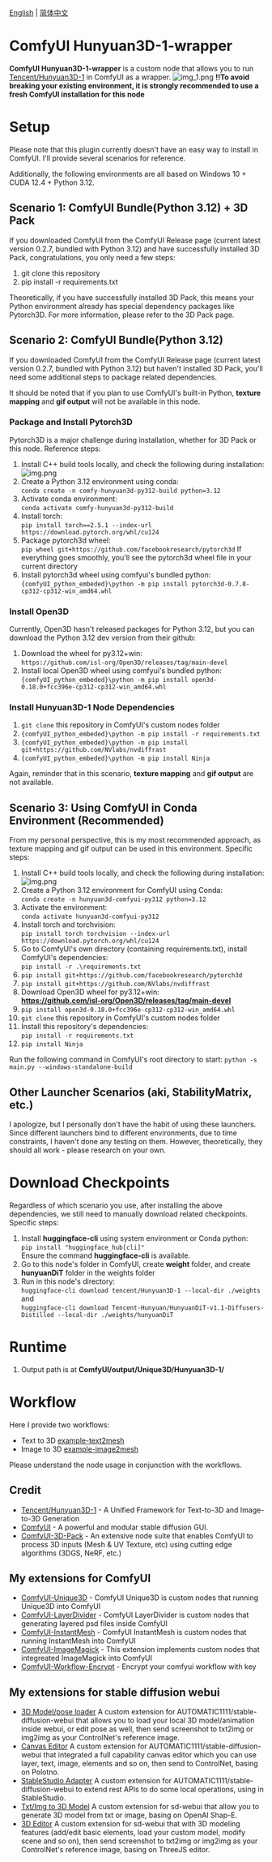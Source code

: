[English](README.md) | [简体中文](README_zh_CN.md)
# ComfyUI Hunyuan3D-1-wrapper

**ComfyUI Hunyuan3D-1-wrapper** is a custom node that allows you to run [Tencent/Hunyuan3D-1](https://github.com/Tencent/Hunyuan3D-1) in ComfyUI as a wrapper.
![img_1.png](img_1.png)
**!!To avoid breaking your existing environment, it is strongly recommended to use a fresh ComfyUI installation for this node**

# Setup
Please note that this plugin currently doesn't have an easy way to install in ComfyUI. I'll provide several scenarios for reference.

Additionally, the following environments are all based on Windows 10 + CUDA 12.4 + Python 3.12.

## Scenario 1: ComfyUI Bundle(Python 3.12) + 3D Pack
If you downloaded ComfyUI from the ComfyUI Release page (current latest version 0.2.7, bundled with Python 3.12) and have successfully installed 3D Pack, congratulations, you only need a few steps:
1. git clone this repository
2. pip install -r requirements.txt

Theoretically, if you have successfully installed 3D Pack, this means your Python environment already has special dependency packages like Pytorch3D. For more information, please refer to the 3D Pack page.

## Scenario 2: ComfyUI Bundle(Python 3.12)
If you downloaded ComfyUI from the ComfyUI Release page (current latest version 0.2.7, bundled with Python 3.12) but haven't installed 3D Pack, you'll need some additional steps to package related dependencies.

It should be noted that if you plan to use ComfyUI's built-in Python, **texture mapping** and **gif output** will not be available in this node.

### Package and Install Pytorch3D
Pytorch3D is a major challenge during installation, whether for 3D Pack or this node. Reference steps:
1. Install C++ build tools locally, and check the following during installation: ![img.png](img.png)
2. Create a Python 3.12 environment using conda:  
`conda create -n comfy-hunyuan3d-py312-build python=3.12`
3. Activate conda environment:  
`conda activate comfy-hunyuan3d-py312-build`
4. Install torch:  
`pip install torch==2.5.1 --index-url https://download.pytorch.org/whl/cu124`
5. Package pytorch3d wheel:  
`pip wheel git+https://github.com/facebookresearch/pytorch3d`
If everything goes smoothly, you'll see the pytorch3d wheel file in your current directory
6. Install pytorch3d wheel using comfyui's bundled python:  
`{comfyUI_python_embeded}\python -m pip install pytorch3d-0.7.8-cp312-cp312-win_amd64.whl`

### Install Open3D
Currently, Open3D hasn't released packages for Python 3.12, but you can download the Python 3.12 dev version from their github:
1. Download the wheel for py3.12+win:  
`https://github.com/isl-org/Open3D/releases/tag/main-devel`
2. Install local Open3D wheel using comfyui's bundled python:  
`{comfyUI_python_embeded}\python -m pip install open3d-0.18.0+fcc396e-cp312-cp312-win_amd64.whl`

### Install Hunyuan3D-1 Node Dependencies
1. `git clone` this repository in ComfyUI's custom nodes folder
2. `{comfyUI_python_embeded}\python -m pip install -r requirements.txt`
3. `{comfyUI_python_embeded}\python -m pip install git+https://github.com/NVlabs/nvdiffrast`
4. `{comfyUI_python_embeded}\python -m pip install Ninja`

Again, reminder that in this scenario, **texture mapping** and **gif output** are not available.

## Scenario 3: Using ComfyUI in Conda Environment (Recommended)
From my personal perspective, this is my most recommended approach, as texture mapping and gif output can be used in this environment. Specific steps:
1. Install C++ build tools locally, and check the following during installation: ![img.png](img.png)
2. Create a Python 3.12 environment for ComfyUI using Conda:  
`conda create -n hunyuan3d-comfyui-py312 python=3.12`
3. Activate the environment:  
`conda activate hunyuan3d-comfyui-py312`
4. Install torch and torchvision:  
`pip install torch torchvision --index-url https://download.pytorch.org/whl/cu124`
5. Go to ComfyUI's own directory (containing requirements.txt), install ComfyUI's dependencies:  
`pip install -r .\requirements.txt`
6. `pip install git+https://github.com/facebookresearch/pytorch3d`
7. `pip install git+https://github.com/NVlabs/nvdiffrast`
8. Download Open3D wheel for py3.12+win:  
**https://github.com/isl-org/Open3D/releases/tag/main-devel**
9. `pip install open3d-0.18.0+fcc396e-cp312-cp312-win_amd64.whl`
10. `git clone` this repository in ComfyUI's custom nodes folder
11. Install this repository's dependencies:  
`pip install -r requirements.txt`
12. `pip install Ninja`

Run the following command in ComfyUI's root directory to start:
`python -s main.py --windows-standalone-build`

## Other Launcher Scenarios (aki, StabilityMatrix, etc.)
I apologize, but I personally don't have the habit of using these launchers. Since different launchers bind to different environments, due to time constraints, I haven't done any testing on them. However, theoretically, they should all work - please research on your own.

# Download Checkpoints
Regardless of which scenario you use, after installing the above dependencies, we still need to manually download related checkpoints. Specific steps:
1. Install **huggingface-cli** using system environment or Conda python:  
`pip install "huggingface_hub[cli]"`  
Ensure the command **huggingface-cli** is available.
2. Go to this node's folder in ComfyUI, create **weight** folder, and create **hunyuanDiT** folder in the weights folder
3. Run in this node's directory:  
`huggingface-cli download tencent/Hunyuan3D-1 --local-dir ./weights`  
and  
`huggingface-cli download Tencent-Hunyuan/HunyuanDiT-v1.1-Diffusers-Distilled --local-dir ./weights/hunyuanDiT`

# Runtime
1. Output path is at **ComfyUI/output/Unique3D/Hunyuan3D-1/**

# Workflow
Here I provide two workflows:
- Text to 3D [example-text2mesh](workflow/example-text2mesh.json)
- Image to 3D [example-image2mesh](workflow/example-image2mesh.json)

Please understand the node usage in conjunction with the workflows.

## Credit
- [Tencent/Hunyuan3D-1](https://github.com/Tencent/Hunyuan3D-1) - A Unified Framework for Text-to-3D and Image-to-3D Generation
- [ComfyUI](https://github.com/comfyanonymous/ComfyUI) - A powerful and modular stable diffusion GUI.
- [ComfyUI-3D-Pack](https://github.com/MrForExample/ComfyUI-3D-Pack) - An extensive node suite that enables ComfyUI to process 3D inputs (Mesh & UV Texture, etc) using cutting edge algorithms (3DGS, NeRF, etc.)

## My extensions for ComfyUI
- [ComfyUI-Unique3D](https://github.com/jtydhr88/ComfyUI-Unique3D) - ComfyUI Unique3D is custom nodes that running Unique3D into ComfyUI
- [ComfyUI-LayerDivider](https://github.com/jtydhr88/ComfyUI-LayerDivider) - ComfyUI LayerDivider is custom nodes that generating layered psd files inside ComfyUI
- [ComfyUI-InstantMesh](https://github.com/jtydhr88/ComfyUI-InstantMesh) - ComfyUI InstantMesh is custom nodes that running InstantMesh into ComfyUI
- [ComfyUI-ImageMagick](https://github.com/jtydhr88/ComfyUI-ImageMagick) - This extension implements custom nodes that integreated ImageMagick into ComfyUI
- [ComfyUI-Workflow-Encrypt](https://github.com/jtydhr88/ComfyUI-Workflow-Encrypt) - Encrypt your comfyui workflow with key

## My extensions for stable diffusion webui
- [3D Model/pose loader](https://github.com/jtydhr88/sd-3dmodel-loader) A custom extension for AUTOMATIC1111/stable-diffusion-webui that allows you to load your local 3D model/animation inside webui, or edit pose as well, then send screenshot to txt2img or img2img as your ControlNet's reference image.
- [Canvas Editor](https://github.com/jtydhr88/sd-canvas-editor) A custom extension for AUTOMATIC1111/stable-diffusion-webui that integrated a full capability canvas editor which you can use layer, text, image, elements and so on, then send to ControlNet, basing on Polotno.
- [StableStudio Adapter](https://github.com/jtydhr88/sd-webui-StableStudio) A custom extension for AUTOMATIC1111/stable-diffusion-webui to extend rest APIs to do some local operations, using in StableStudio.
- [Txt/Img to 3D Model](https://github.com/jtydhr88/sd-webui-txt-img-to-3d-model) A custom extension for sd-webui that allow you to generate 3D model from txt or image, basing on OpenAI Shap-E.
- [3D Editor](https://github.com/jtydhr88/sd-webui-3d-editor) A custom extension for sd-webui that with 3D modeling features (add/edit basic elements, load your custom model, modify scene and so on), then send screenshot to txt2img or img2img as your ControlNet's reference image, basing on ThreeJS editor.
